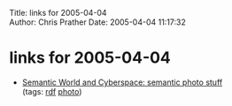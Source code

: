 Title: links for 2005-04-04  
Author: Chris Prather
Date: 2005-04-04 11:17:32

# links for 2005-04-04
<ul class="delicious">
	<li>
		<div class="delicious-link"><a href="http://leobard.twoday.net/stories/608079/">Semantic World and Cyberspace: semantic photo stuff</a></div>
		<div class="delicious-tags">(tags: <a href="http://del.icio.us/perigrin/rdf">rdf</a> <a href="http://del.icio.us/perigrin/photo">photo</a>)</div>
	</li>
</ul>

